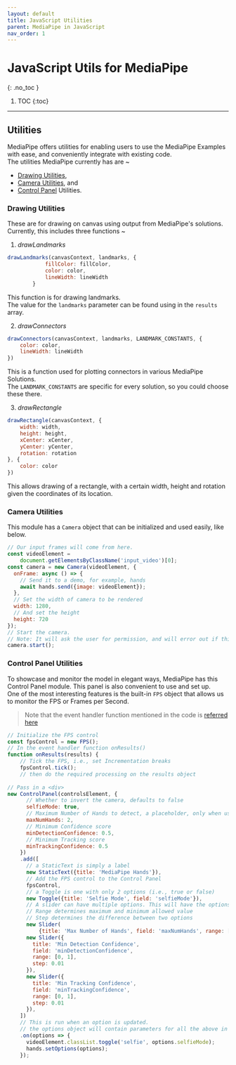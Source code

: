 ```yaml
---
layout: default
title: JavaScript Utilities
parent: MediaPipe in JavaScript
nav_order: 1
---
```


# JavaScript Utils for MediaPipe
{: .no_toc }

1. TOC
{:toc}
---

## Utilities
MediaPipe offers utilities for enabling users to use the MediaPipe Examples with ease, and conveniently integrate with existing code.                       
The utilities MediaPipe currently has are ~
* [Drawing Utilities][draw-npm],
* [Camera Utilities][cam-npm], and
* [Control Panel][ctrl-npm] Utilities.

### Drawing Utilities
These are for drawing on canvas using output from MediaPipe's solutions.                 
Currently, this includes three functions ~
1. *drawLandmarks*                                               
```js
drawLandmarks(canvasContext, landmarks, {
            fillColor: fillColor,
            color: color,
            lineWidth: lineWidth
        }
```                  
This function is for drawing landmarks.                                               
The value for the `landmarks` parameter can be found using in the `results` array.

2. *drawConnectors*
```js
drawConnectors(canvasContext, landmarks, LANDMARK_CONSTANTS, {
    color: color,
    lineWidth: lineWidth
})
```                        
This is a function used for plotting connectors in various MediaPipe Solutions.                         
The `LANDMARK_CONSTANTS` are specific for every solution, so you could choose these there.                           

3. *drawRectangle*
```js
drawRectangle(canvasContext, {
    width: width,
    height: height,
    xCenter: xCenter,
    yCenter: yCenter,
    rotation: rotation
}, {
    color: color
})
```
This allows drawing of a rectangle, with a certain width, height and rotation given the coordinates of its location.
                                                              
### Camera Utilities
This module has a `Camera` object that can be initialized and used easily, like below.
```js
// Our input frames will come from here.
const videoElement =
    document.getElementsByClassName('input_video')[0];
const camera = new Camera(videoElement, {
  onFrame: async () => {
    // Send it to a demo, for example, hands
    await hands.send({image: videoElement});
  },
  // Set the width of camera to be rendered
  width: 1280,
  // And set the height
  height: 720
});
// Start the camera.
// Note: It will ask the user for permission, and will error out if this is not given.
camera.start();
```
### Control Panel Utilities
To showcase and monitor the model in elegant ways, MediaPipe has this Control Panel module.
This panel is also convenient to use and set up.                       
One of the most interesting features is the built-in `FPS` object that allows us to monitor the FPS or Frames per Second.
> Note that the event handler function mentioned in the code is [referred here][H-pg]
```js
// Initialize the FPS control
const fpsControl = new FPS();
// In the event handler function onResults() 
function onResults(results) {
    // Tick the FPS, i.e., set Incrementation breaks
    fpsControl.tick();
    // then do the required processing on the results object
    
// Pass in a <div>
new ControlPanel(controlsElement, {
      // Whether to invert the camera, defaults to false
      selfieMode: true,
      // Maximum Number of Hands to detect, a placeholder, only when using Hands API
      maxNumHands: 2,
      // Minimum Confidence score
      minDetectionConfidence: 0.5,
      // Minimum Tracking score
      minTrackingConfidence: 0.5
    })
    .add([
      // a StaticText is simply a label
      new StaticText({title: 'MediaPipe Hands'}),
      // Add the FPS control to the Control Panel
      fpsControl,
      // a Toggle is one with only 2 options (i.e., true or false)
      new Toggle({title: 'Selfie Mode', field: 'selfieMode'}),
      // A slider can have multiple options. This will have the options 1,2,3 and 4. 
      // Range determines maximum and minimum allowed value
      // Step determines the difference between two options
      new Slider(
          {title: 'Max Number of Hands', field: 'maxNumHands', range: [1, 4], step: 1}),
      new Slider({
        title: 'Min Detection Confidence',
        field: 'minDetectionConfidence',
        range: [0, 1],
        step: 0.01
      }),
      new Slider({
        title: 'Min Tracking Confidence',
        field: 'minTrackingConfidence',
        range: [0, 1],
        step: 0.01
      }),
    ])
    // This is run when an option is updated. 
    // the options object will contain parameters for all the above in a array.
    .on(options => {
      videoElement.classList.toggle('selfie', options.selfieMode);
      hands.setOptions(options);
    });

```

[Ho-pg]: ../solutions/holistic.md#javascript-solution-api
[F-pg]: ../solutions/face_mesh.md#javascript-solution-api
[H-pg]: ../solutions/hands.md#javascript-solution-api
[P-pg]: ../solutions/pose.md#javascript-solution-api
[Ho-npm]: https://www.npmjs.com/package/@mediapipe/holistic
[F-npm]: https://www.npmjs.com/package/@mediapipe/face_mesh
[H-npm]: https://www.npmjs.com/package/@mediapipe/hands
[P-npm]: https://www.npmjs.com/package/@mediapipe/pose
[draw-npm]: https://www.npmjs.com/package/@mediapipe/pose
[cam-npm]: https://www.npmjs.com/package/@mediapipe/pose
[ctrl-npm]: https://www.npmjs.com/package/@mediapipe/pose
[Ho-jsd]: https://www.jsdelivr.com/package/npm/@mediapipe/holistic
[F-jsd]: https://www.jsdelivr.com/package/npm/@mediapipe/face_mesh
[H-jsd]: https://www.jsdelivr.com/package/npm/@mediapipe/hands
[P-jsd]: https://www.jsdelivr.com/package/npm/@mediapipe/pose
[Ho-pen]: https://code.mediapipe.dev/codepen/holistic
[F-pen]: https://code.mediapipe.dev/codepen/face_mesh
[H-pen]: https://code.mediapipe.dev/codepen/hands
[P-pen]: https://code.mediapipe.dev/codepen/pose
[Ho-demo]: https://mediapipe.dev/demo/holistic
[F-demo]: https://mediapipe.dev/demo/face_mesh
[H-demo]: https://mediapipe.dev/demo/hands
[P-demo]: https://mediapipe.dev/demo/pose
[npm]: https://www.npmjs.com/package/@mediapipe
[codepen]: https://code.mediapipe.dev/codepen
